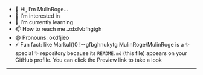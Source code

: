 - 👋 Hi, I’m MulinRoge...
- 👀 I’m interested in 
- 🌱 I’m currently learning
- 📫 How to reach me .zdxfvbfhgtgh
- 😄 Pronouns: okdfjieo
- ⚡ Fun fact: like Markul))0
!--gfbghnukytg
MulinRoge/MulinRoge is a ✨ special ✨ repository because its `README.md` (this file) appears on your GitHub profile.
You can click the Preview link to take a look 
---
